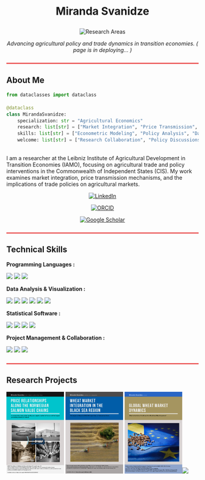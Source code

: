 # <p align="center"> Miranda Svanidze</p>
<p align="center">
    <img src="https://img.shields.io/badge/Research_Areas :-Agricultural%20Trade%20Policy%20%7C%20Market%20Integration%20%7C%20Price%20Transmission-ffffff?style=for-the-badge&logoColor=dbcea5" alt="Research Areas"/>
    </p>

<p align="center">
    <i>Advancing agricultural policy and trade dynamics in transition economies. ( page is in deploying... )</i>
</p>

<hr style="border: 1px solid #EB5454; background-color: #EB5454; margin: 25px 0;">

## About Me

```python
from dataclasses import dataclass

@dataclass
class MirandaSvanidze:
    specialization: str = "Agricultural Economics"
    research: list[str] = ["Market Integration", "Price Transmission", "Agricultural Trade Policy"]
    skills: list[str] = ["Econometric Modeling", "Policy Analysis", "Data Interpretation"]
    welcome: list[str] = ["Research Collaboration", "Policy Discussions", "Academic Networking"]
   
```
I am a researcher at the Leibniz Institute of Agricultural Development in Transition Economies (IAMO), focusing on agricultural trade and policy interventions in the Commonwealth of Independent States (CIS). My work examines market integration, price transmission mechanisms, and the implications of trade policies on agricultural markets.

<p align="center">
  <a href="https://www.linkedin.com/in/miranda-svanidze-3ab49978/" target="_blank">
    <img src="https://img.shields.io/badge/LinkedIn-Profile-211e1b?style=for-the-badge&logo=linkedin&logoColor=EB5454" alt="LinkedIn"/>
  </a>
</p>
<p align="center">
  <a href="https://orcid.org/0000-0002-7803-9488" target="_blank">
    <img src="https://img.shields.io/badge/ORCID-Research IDs-211e1b?style=for-the-badge&logo=orcid&logoColor=EB5454" alt="ORCID"/>
  </a>
</p>

<p align="center">
  <a href="https://scholar.google.com/citations?user=hMJVAxsAAAAJ&hl=en" target="_blank">
    <img src="https://img.shields.io/badge/Google_Scholar-Profile-211e1b?style=for-the-badge&logo=google-scholar&logoColor=EB5454" alt="Google Scholar"/>
  </a>
</p>

<hr style="border: 1px solid #EB5454; background-color: #EB5454; margin: 25px 0;">

## Technical Skills

<p align="left"><strong>Programming Languages :</strong></p>

<p align="left">
    <img src="https://img.shields.io/badge/Python-211e1b?style=for-the-badge&logo=python&logoColor=EB5454"/>
    <img src="https://img.shields.io/badge/R-211e1b?style=for-the-badge&logo=r&logoColor=EB5454"/>
    <img src="https://img.shields.io/badge/MATLAB-211e1b?style=for-the-badge&logo=matlab&logoColor=EB5454"/>
</p>

<p align="left"><strong>Data Analysis & Visualization :</strong></p>

<p align="left">
    <img src="https://img.shields.io/badge/Pandas-211e1b?style=for-the-badge&logo=pandas&logoColor=EB5454"/>
    <img src="https://img.shields.io/badge/NumPy-211e1b?style=for-the-badge&logo=numpy&logoColor=EB5454"/>
    <img src="https://img.shields.io/badge/Matplotlib-211e1b?style=for-the-badge&logo=matplotlib&logoColor=EB5454"/>
    <img src="https://img.shields.io/badge/Seaborn-211e1b?style=for-the-badge&logo=seaborn&logoColor=EB5454"/>
    <img src="https://img.shields.io/badge/Tableau-211e1b?style=for-the-badge&logo=tableau&logoColor=EB5454"/>
    <img src="https://img.shields.io/badge/PowerBI-211e1b?style=for-the-badge&logo=powerbi&logoColor=EB5454"/>
</p>

<p align="left"><strong>Statistical Software :</strong></p>

<p align="left">
    <img src="https://img.shields.io/badge/STATA-211e1b?style=for-the-badge&logo=stata&logoColor=EB5454"/>
    <img src="https://img.shields.io/badge/EViews-211e1b?style=for-the-badge&logo=eviews&logoColor=EB5454"/>
    <img src="https://img.shields.io/badge/SPSS-211e1b?style=for-the-badge&logo=ibm&logoColor=EB5454"/>
    <img src="https://img.shields.io/badge/SAS-211e1b?style=for-the-badge&logo=sas&logoColor=EB5454"/>
</p>

<p align="left"><strong>Project Management & Collaboration :</strong></p>

<p align="left">
    <img src="https://img.shields.io/badge/GitHub-211e1b?style=for-the-badge&logo=github&logoColor=EB5454"/>
     <img src="https://img.shields.io/badge/Teams-211e1b?style=for-the-badge&logo=teams&logoColor=EB5454"/>
      <img src="https://img.shields.io/badge/Slack-211e1b?style=for-the-badge&logo=slack&logoColor=EB5454"/>
</p>

<hr style="border: 1px solid #EB5454; background-color: #EB5454; margin: 25px 0;">

## Research Projects

<a href="https://github.com/miranidze/norwegian_salmon_value_chains"><img src="https://raw.githubusercontent.com/miranidze/miranidze/main/design/post1.png" width=30%></a>  <a href="https://github.com/miranidze/russia-wheat-ban-market-integration"><img src="https://raw.githubusercontent.com/miranidze/miranidze/main/design/post22.png" width=30%></a> <a href="https://github.com/miranidze/eu-blacksea-wheat"><img src="https://raw.githubusercontent.com/miranidze/miranidze/main/design/poster3.png" width=30%></a><a href="https://github.com/miranidze/wheat-market-eurasia"><img src="https://raw.githubusercontent.com/miranidze/miranidze/main/design/poster44.png" width=30%></a>